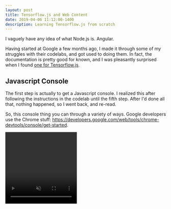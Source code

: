 ```yaml
---
layout: post
title: Tensorflow.js and Web Content
date: 2019-04-06 11:12:00-1400
description: Learning Tensorflow.js from scratch
---
```


I vaguely have any idea of what Node.js is. Angular.

Having started at Google a few months ago, I made it through some of my struggles with their codelabs, and got used to doing them. In fact, the documentation is pretty good for known, and I was pleasantly surprised when I found [one for Tensorflow.js](https://codelabs.developers.google.com/codelabs/tensorflowjs-teachablemachine-codelab/index.html).

## Javascript Console

The first step is actually to get a Javascript console. I realized this after following the instructions in the codelab until the fifth step. After I'd done all that, nothing happened, so I went back, and re-read. 

So, this console thing you can through a variety of ways. Google developers use the Chrome stuff: https://developers.google.com/web/tools/chrome-devtools/console/get-started.

<html>
  <head>
    <!-- Load the latest version of TensorFlow.js -->
    <script src="https://unpkg.com/@tensorflow/tfjs"></script>
    <script src="https://unpkg.com/@tensorflow-models/mobilenet"></script>
  </head>
  <body>
    <div id="console"></div>
    <!-- Add an image that we will use to test -->
    <video autoplay playsinline muted id="webcam" width="224" height="224"></video>
    <!-- Load index.js after the content of the page -->
    <script src="assets/js/tensorflow_post/webcam.js"></script>
  </body>
</html>

